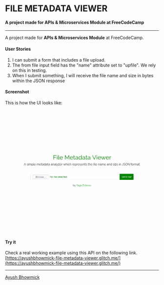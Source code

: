 # FILE METADATA VIEWER
#### A project made for APIs & Microservices Module at FreeCodeCamp
----

A project made for **APIs & Microservices Module** at FreeCodeCamp.

#### User Stories

1. I can submit a form that includes a file upload.
2. The from file input field has the "name" attribute set to "upfile". We rely on this in testing.
3. When I submit something, I will receive the file name and size in bytes within the JSON response

#### Screenshot

This is how the UI looks like:

![Screenshot](Screenshot.png "Screenshot")

#### Try it
Check a real working example using this API on the following link.
[https://ayushbhowmick-file-metadata-viewer.glitch.me/](https://ayushbhowmick-file-metadata-viewer.glitch.me/)

---
[Ayush Bhowmick](https://twitter.com/AyushBhowmick)